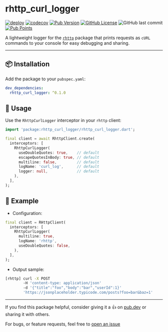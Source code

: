 # rhttp_curl_logger

[![deploy](https://github.com/albinpk/rhttp_curl_logger/actions/workflows/deploy.yml/badge.svg)](https://github.com/albinpk/rhttp_curl_logger/actions/workflows/deploy.yml)
[![codecov](https://codecov.io/gh/albinpk/rhttp_curl_logger/graph/badge.svg?token=4387HYG1UE)](https://codecov.io/gh/albinpk/rhttp_curl_logger)
[![Pub Version](https://img.shields.io/pub/v/rhttp_curl_logger)](https://pub.dev/packages/rhttp_curl_logger)
[![GitHub License](https://img.shields.io/github/license/albinpk/rhttp_curl_logger)](https://github.com/albinpk/rhttp_curl_logger/blob/main/LICENSE)
![GitHub last commit](https://img.shields.io/github/last-commit/albinpk/rhttp_curl_logger)
[![Pub Points](https://img.shields.io/pub/points/rhttp_curl_logger)](https://pub.dev/packages/rhttp_curl_logger/score)

A lightweight logger for the [`rhttp`](https://pub.dev/packages/rhttp) package that prints requests as `cURL` commands to your console for easy debugging and sharing.

<!-- ---

## ✨ Features

- Logs `HTTP` requests as formatted `cURL` commands.
- Plug-and-play support with `rhttp` client.
- Useful for debugging or replicating API calls outside your app. -->

---

## 📦 Installation

Add the package to your `pubspec.yaml`:

```yaml
dev_dependencies:
  rhttp_curl_logger: ^0.1.0
```

## 🚀 Usage

Use the `RhttpCurlLogger` interceptor in your `rhttp` client:

```dart
import 'package:rhttp_curl_logger/rhttp_curl_logger.dart';

final client = await RhttpClient.create(
  interceptors: [
    RhttpCurlLogger(
      useDoubleQuotes: true,    // default
      escapeQuotesInBody: true, // default
      multiline: false,         // default
      logName: 'curl_log',      // default
      logger: null,             // default
    ),
  ],
);
```

## 🧪 Example

- Configuration:

```dart
final client = RHttpClient(
  interceptors: [
    RhttpCurlLogger(
      multiline: true,
      logName: 'rhttp',
      useDoubleQuotes: false,
    ),
  ],
);
```

- Output sample:

```bash
[rhttp] curl -X POST
        -H 'content-type: application/json'
        -d '{"title":"foo","body":"bar","userId":1}'
        'https://jsonplaceholder.typicode.com/posts?foo=bar&baz=1'
```

---

If you find this package helpful, consider giving it a 👍 on [pub.dev](https://pub.dev/packages/rhttp_curl_logger) or sharing it with others.

For bugs, or feature requests, feel free to [open an issue](https://github.com/albinpk/rhttp_curl_logger/issues)
